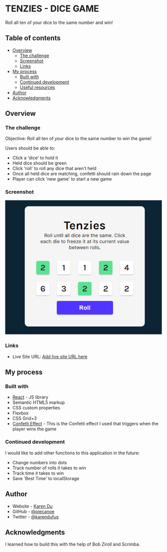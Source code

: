 # TENZIES - DICE GAME

Roll all ten of your dice to the same number and win!

## Table of contents

- [Overview](#overview)
  - [The challenge](#the-challenge)
  - [Screenshot](#screenshot)
  - [Links](#links)
- [My process](#my-process)
  - [Built with](#built-with)
  - [Continued development](#continued-development)
  - [Useful resources](#useful-resources)
- [Author](#author)
- [Acknowledgments](#acknowledgments)

## Overview

### The challenge

Objective: Roll all ten of your dice to the same number to win the game!

Users should be able to:

- Click a 'dice' to hold it
- Held dice should be green
- Click 'roll' to roll any dice that aren't held
- Once all held dice are matching, confetti should rain down the page
- Player can click 'new game' to start a new game

### Screenshot

![](./screenshots/tenzies_screenshot.png)


### Links

- Live Site URL: [Add live site URL here](https://your-live-site-url.com)

## My process

### Built with

- [React](https://reactjs.org/) - JS library
- Semantic HTML5 markup
- CSS custom properties
- Flexbox
- CSS Grid+3
- [Confetti Effect](https://github.com/alampros/react-confetti?tab=readme-ov-file#readme) - This is the Confetti effect I used that triggers when the player wins the game

### Continued development

I would like to add other functions to this application in the future:
- Change numbers into dots
- Track number of rolls it takes to win
- Track time it takes to win
- Save 'Best Time' to localStorage

## Author

- Website - [Karen Du](https://karendu.netlify.app)
- GitHub - [@piecanoe](https://github.com/piecanoe)
- Twitter - [@karendufus](https://www.twitter.com/karendufus)

## Acknowledgments

I learned how to build this with the help of Bob Ziroll and Scrimba.
